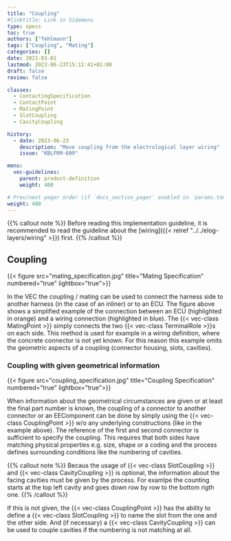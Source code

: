 ```yaml
---
title: "Coupling"
#linktitle: Link in Sidemenu
type: specs
toc: true
authors: ["fehlmann"]
tags: ["Coupling", "Mating"]
categories: []
date: 2021-03-01
lastmod: 2023-06-23T15:11:41+01:00
draft: false
review: false

classes:
  - ContactingSpecification
  - ContactPoint
  - MatingPoint
  - SlotCoupling
  - CavityCoupling

history:
  - date: 2023-06-23
    description: "Move coupling from the electrological layer wiring"
    issue: "KBLFRM-609"

menu:
  vec-guidelines:
    parent: product-definition
    weight: 400

# Prev/next pager order (if `docs_section_pager` enabled in `params.toml`)
weight: 400
---
```

{{% callout note %}}
Before reading this implementation guideline, it is recommended to read the guideline about the [wiring]({{< relref "../../elog-layers/wiring" >}}) first.
{{% /callout %}}

## Coupling

{{< figure src="mating_specification.jpg" title="Mating Specification" numbered="true" lightbox="true">}}

In the VEC the coupling / mating can be used to connect the harness side to another harness (in the case of an inliner) or to an ECU. The figure above shows a simplified example of the connection between an ECU (highlighted in orange) and a wiring connection (highlighted in blue). The {{< vec-class MatingPoint >}} simply connects the two {{< vec-class TerminalRole >}}s on each side. This method is used for example in a wiring definition, where the concrete connector is not yet known. For this reason this example omits the geometric aspects of a coupling (connector housing, slots, cavities).


### Coupling with given geometrical information

{{< figure src="coupling_specification.jpg" title="Coupling Specification" numbered="true" lightbox="true">}}

When information about the geometrical circumstances are given or at least the final part number is known, the coupling of a connector to another connector or an EEComponent can be done by simply using the {{< vec-class CouplingPoint >}} w/o any underlying constructions (like in the example above). The reference of the first and second connector is sufficient to specify the coupling. This requires that both sides have matching physical properties e.g. size, shape or a coding and the process defines surrounding conditions like the numbering of cavities. 

{{% callout note %}}
Becaus the usage of {{< vec-class SlotCoupling >}} and {{< vec-class CavityCoupling >}} is optional, the information about the facing cavities must be given by the process. For examlpe the counting starts at the top left cavity and goes down row by row to the bottom rigth one.
{{% /callout %}}

If this is not given, the {{< vec-class CouplingPoint >}} has the ability to define a {{< vec-class SlotCoupling >}} to name the slot from the one and the other side. And (if necessary) a {{< vec-class CavityCoupling >}} can be used to couple cavities if the numbering is not matching at all.
